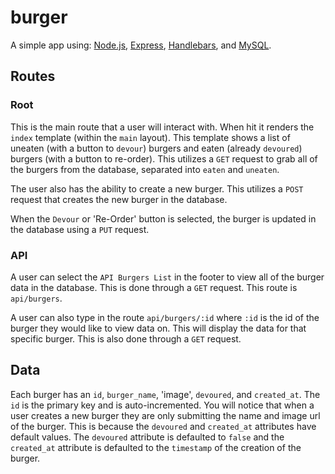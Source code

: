 # burger

A simple app using:
[Node.js](https://nodejs.org/en/), 
[Express](http://expressjs.com/), 
[Handlebars](http://handlebarsjs.com/), and
[MySQL](https://github.com/mysqljs/mysql).

## Routes

### Root

This is the main route that a user will interact with. When hit it renders
the `index` template (within the `main` layout). This template shows a list of
uneaten (with a button to `devour`) burgers and eaten (already `devoured`)
burgers (with a button to re-order). This utilizes a `GET` request to grab all of the burgers from the
database, separated into `eaten` and `uneaten`.

The user also has the ability to create a new burger. This utilizes a `POST`
request that creates the new burger in the database.

When the `Devour` or 'Re-Order' button is selected, the burger is updated in the database
using a `PUT` request.

### API

A user can select the `API Burgers List` in the footer to view all of the burger
data in the database. This is done through a `GET` request. This route is
`api/burgers`.

A user can also type in the route `api/burgers/:id` where `:id` is the id of the
burger they would like to view data on. This will display the data for that
specific burger. This is also done through a `GET` request.

## Data

Each burger has an `id`, `burger_name`, 'image', `devoured`, and `created_at`. The `id`
is the primary key and is auto-incremented. You will notice that when a user
creates a new burger they are only submitting the name and image url of the burger. This is
because the `devoured` and `created_at` attributes have default values. The
`devoured` attribute is defaulted to `false` and the `created_at` attribute is
defaulted to the `timestamp` of the creation of the burger.
